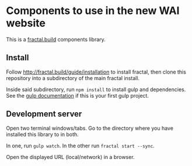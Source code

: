 # Components to use in the new WAI website

This is a [fractal.build](http://fractal.build) components library.

## Install

Follow http://fractal.build/guide/installation to install fractal, then clone this repository into a subdirectory of the main fractal install.

Inside said subdirectory, run `npm install` to install gulp and dependencies. See the [gulp documentation](https://github.com/gulpjs/gulp/blob/master/docs/getting-started.md) if this is your first gulp project.

## Development server

Open two terminal windows/tabs. Go to the directory where you have installed this library to in both.

In one, run `gulp watch`.
In the other run `fractal start --sync`.

Open the displayed URL (local/network) in a browser.
